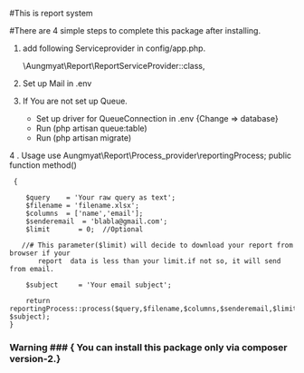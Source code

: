 #This is report system

#There are 4 simple steps to complete this package after installing.

1. add following Serviceprovider in config/app.php.

    \Aungmyat\Report\ReportServiceProvider::class,
    

2. Set up Mail in .env

3. If You are not set up Queue.
     * Set up driver for QueueConnection in .env {Change => database}
     * Run (php artisan queue:table)
     * Run (php artisan migrate)

4 . Usage
      use Aungmyat\Report\Process_provider\reportingProcess;
      public function method()

     {
  
        $query    = 'Your raw query as text';
        $filename = 'filename.xlsx';
        $columns  = ['name','email'];
        $senderemail  = 'blabla@gmail.com';
        $limit       = 0;  //Optional 
        
       //# This parameter($limit) will decide to download your report from browser if your
           report  data is less than your limit.if not so, it will send from email. 

        $subject     = 'Your email subject';

        return reportingProcess::process($query,$filename,$columns,$senderemail,$limit, $subject);
    }
     

### Warning ### { You can install this package only via composer version-2.}